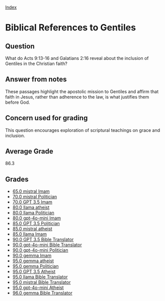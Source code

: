 
[Index](../../index.md)
# Biblical References to Gentiles
## Question
What do Acts 9:13-16 and Galatians 2:16 reveal about the inclusion of Gentiles in the Christian faith?

## Answer from notes
These passages highlight the apostolic mission to Gentiles and affirm that faith in Jesus, rather than adherence to the law, is what justifies them before God.

## Concern used for grading
This question encourages exploration of scriptural teachings on grace and inclusion.

## Average Grade
86.3

## Grades
 * [65.0 mistral Imam](../answers/mistral_Imam/Biblical_References_to_Gentiles.md)
 * [70.0 mistral Politician](../answers/mistral_Politician/Biblical_References_to_Gentiles.md)
 * [70.0 GPT 3.5 Imam](../answers/GPT_3.5_Imam/Biblical_References_to_Gentiles.md)
 * [80.0 llama atheist](../answers/llama_atheist/Biblical_References_to_Gentiles.md)
 * [80.0 llama Politician](../answers/llama_Politician/Biblical_References_to_Gentiles.md)
 * [80.0 gpt-4o-mini Imam](../answers/gpt-4o-mini_Imam/Biblical_References_to_Gentiles.md)
 * [85.0 GPT 3.5 Politician](../answers/GPT_3.5_Politician/Biblical_References_to_Gentiles.md)
 * [85.0 mistral atheist](../answers/mistral_atheist/Biblical_References_to_Gentiles.md)
 * [85.0 llama Imam](../answers/llama_Imam/Biblical_References_to_Gentiles.md)
 * [90.0 GPT 3.5 Bible Translator](../answers/GPT_3.5_Bible_Translator/Biblical_References_to_Gentiles.md)
 * [90.0 gpt-4o-mini Bible Translator](../answers/gpt-4o-mini_Bible_Translator/Biblical_References_to_Gentiles.md)
 * [90.0 gpt-4o-mini Politician](../answers/gpt-4o-mini_Politician/Biblical_References_to_Gentiles.md)
 * [90.0 gemma Imam](../answers/gemma_Imam/Biblical_References_to_Gentiles.md)
 * [95.0 gemma atheist](../answers/gemma_atheist/Biblical_References_to_Gentiles.md)
 * [95.0 gemma Politician](../answers/gemma_Politician/Biblical_References_to_Gentiles.md)
 * [95.0 GPT 3.5 Atheist](../answers/GPT_3.5_Atheist/Biblical_References_to_Gentiles.md)
 * [95.0 llama Bible Translator](../answers/llama_Bible_Translator/Biblical_References_to_Gentiles.md)
 * [95.0 mistral Bible Translator](../answers/mistral_Bible_Translator/Biblical_References_to_Gentiles.md)
 * [95.0 gpt-4o-mini Atheist](../answers/gpt-4o-mini_Atheist/Biblical_References_to_Gentiles.md)
 * [96.0 gemma Bible Translator](../answers/gemma_Bible_Translator/Biblical_References_to_Gentiles.md)
